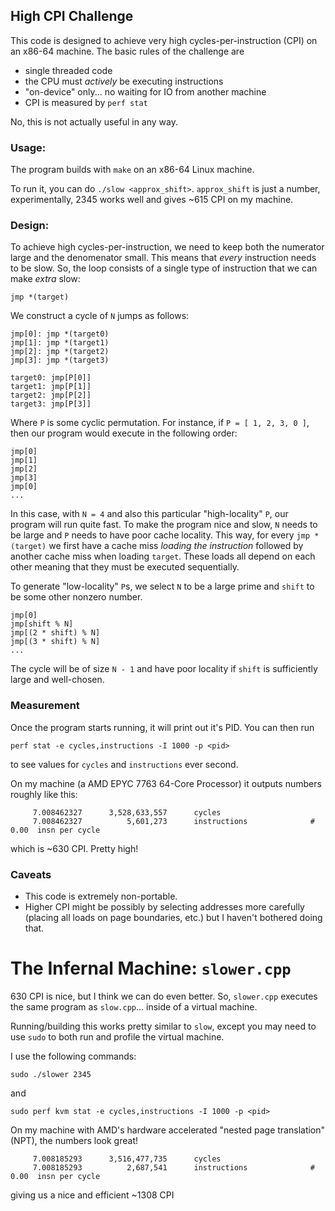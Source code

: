## High CPI Challenge

This code is designed to achieve very high cycles-per-instruction (CPI) on an x86-64 
machine. The basic rules of the challenge are

* single threaded code
* the CPU must *actively* be executing instructions
* "on-device" only... no waiting for IO from another machine
* CPI is measured by `perf stat`

No, this is not actually useful in any way.

### Usage:

The program builds with `make` on an x86-64 Linux machine.

To run it, you can do `./slow <approx_shift>`. `approx_shift` is just a number, 
experimentally, 2345 works well and gives ~615 CPI on my machine. 

### Design:

To achieve high cycles-per-instruction, we need to keep both the numerator large and the 
denomenator small. This means that _every_ instruction needs to be slow. So, the loop 
consists of a single type of instruction that we can make _extra_ slow:

`jmp *(target)`

We construct a cycle of `N` jumps as follows:

```
jmp[0]: jmp *(target0)
jmp[1]: jmp *(target1)
jmp[2]: jmp *(target2)
jmp[3]: jmp *(target3)

target0: jmp[P[0]]
target1: jmp[P[1]]
target2: jmp[P[2]]
target3: jmp[P[3]]
```

Where `P` is some cyclic permutation. For instance, if `P = [ 1, 2, 3, 0 ]`,
then our program would execute in the following order:

```
jmp[0]
jmp[1]
jmp[2]
jmp[3]
jmp[0]
...
```

In this case, with `N = 4` and also this particular "high-locality" `P`, our program
will run quite fast. To make the program nice and slow, `N` needs to be large and `P` needs
to have poor cache locality. This way, for every `jmp *(target)` we first have a cache miss
_loading the instruction_ followed by another cache miss when loading `target`. These
loads all depend on each other meaning that they must be executed sequentially.

To generate "low-locality" `P`s, we select `N` to be a large prime and `shift` to be
some other nonzero number.

```
jmp[0]
jmp[shift % N]
jmp[(2 * shift) % N]
jmp[(3 * shift) % N]
...
```

The cycle will be of size `N - 1` and have poor locality if `shift` is sufficiently large
and well-chosen. 

### Measurement

Once the program starts running, it will print out it's PID. You can then
run 
```
perf stat -e cycles,instructions -I 1000 -p <pid>
```
to see values for `cycles` and `instructions` ever second.

On my machine (a AMD EPYC 7763 64-Core Processor) it outputs numbers roughly like this:
```
     7.008462327      3,528,633,557      cycles
     7.008462327          5,601,273      instructions              #    0.00  insn per cycle
```

which is ~630 CPI. Pretty high!

### Caveats

* This code is extremely non-portable.
* Higher CPI might be possibly by selecting addresses more carefully (placing all loads on 
page boundaries, etc.) but I haven't bothered doing that.


# The Infernal Machine: `slower.cpp`

630 CPI is nice, but I think we can do even better. So, `slower.cpp` executes the same program
as `slow.cpp`... inside of a virtual machine.

Running/building this works pretty similar to `slow`, except you may need to use `sudo`
to both run and profile the virtual machine.

I use the following commands:
```
sudo ./slower 2345
```
and 
```
sudo perf kvm stat -e cycles,instructions -I 1000 -p <pid>
```

On my machine with AMD's hardware accelerated "nested page translation" (NPT),
the numbers look great!

```
     7.008185293      3,516,477,735      cycles
     7.008185293          2,687,541      instructions              #    0.00  insn per cycle
```

giving us a nice and efficient ~1308 CPI

